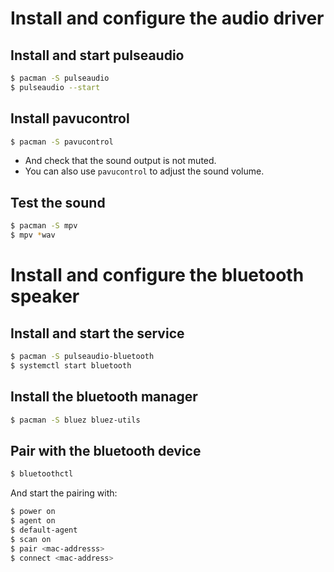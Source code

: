 # Install and configure the audio driver

## Install and start pulseaudio
```sh
$ pacman -S pulseaudio
$ pulseaudio --start
```

## Install pavucontrol
```sh
$ pacman -S pavucontrol
```

- And check that the sound output is not muted.
- You can also use `pavucontrol` to adjust the sound volume.

## Test the sound
```sh
$ pacman -S mpv
$ mpv *wav
```

# Install and configure the bluetooth speaker

## Install and start the service
```sh
$ pacman -S pulseaudio-bluetooth
$ systemctl start bluetooth
```

## Install the bluetooth manager
```sh
$ pacman -S bluez bluez-utils
```

## Pair with the bluetooth device
```sh
$ bluetoothctl
```

And start the pairing with:
```sh
$ power on
$ agent on
$ default-agent
$ scan on
$ pair <mac-addresss>
$ connect <mac-address>
```
